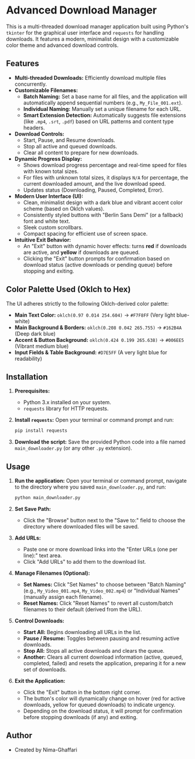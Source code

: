 # Advanced Download Manager

This is a multi-threaded download manager application built using Python's `tkinter` for the graphical user interface and `requests` for handling downloads. It features a modern, minimalist design with a customizable color theme and advanced download controls.

## Features

-   **Multi-threaded Downloads:** Efficiently download multiple files concurrently.
-   **Customizable Filenames:**
    -   **Batch Naming:** Set a base name for all files, and the application will automatically append sequential numbers (e.g., `My_File_001.ext`).
    -   **Individual Naming:** Manually set a unique filename for each URL.
    -   **Smart Extension Detection:** Automatically suggests file extensions (like `.mp4`, `.srt`, `.pdf`) based on URL patterns and content type headers.
-   **Download Controls:**
    -   Start, Pause, and Resume downloads.
    -   Stop all active and queued downloads.
    -   Clear all content to prepare for new downloads.
-   **Dynamic Progress Display:**
    -   Shows download progress percentage and real-time speed for files with known total sizes.
    -   For files with unknown total sizes, it displays `N/A` for percentage, the current downloaded amount, and the live download speed.
    -   Updates status (Downloading, Paused, Completed, Error).
-   **Modern User Interface (UI):**
    -   Clean, minimalist design with a dark blue and vibrant accent color scheme (based on Oklch values).
    -   Consistently styled buttons with "Berlin Sans Demi" (or a fallback) font and white text.
    -   Sleek custom scrollbars.
    -   Compact spacing for efficient use of screen space.
-   **Intuitive Exit Behavior:**
    -   An "Exit" button with dynamic hover effects: turns **red** if downloads are active, and **yellow** if downloads are queued.
    -   Clicking the "Exit" button prompts for confirmation based on download status (active downloads or pending queue) before stopping and exiting.

## Color Palette Used (Oklch to Hex)

The UI adheres strictly to the following Oklch-derived color palette:

-   **Main Text Color:** `oklch(0.97 0.014 254.604)` -> `#F7F8FF` (Very light blue-white)
-   **Main Background & Borders:** `oklch(0.208 0.042 265.755)` -> `#162B4A` (Deep dark blue)
-   **Accent & Button Background:** `oklch(0.424 0.199 265.638)` -> `#006EE5` (Vibrant medium blue)
-   **Input Fields & Table Background:** `#D7E5FF` (A very light blue for readability)

## Installation

1.  **Prerequisites:**
    -   Python 3.x installed on your system.
    -   `requests` library for HTTP requests.

2.  **Install `requests`:**
    Open your terminal or command prompt and run:
    ```bash
    pip install requests
    ```

3.  **Download the script:**
    Save the provided Python code into a file named `main_downloader.py` (or any other `.py` extension).

## Usage

1.  **Run the application:**
    Open your terminal or command prompt, navigate to the directory where you saved `main_downloader.py`, and run:
    ```bash
    python main_downloader.py
    ```

2.  **Set Save Path:**
    -   Click the "Browse" button next to the "Save to:" field to choose the directory where downloaded files will be saved.

3.  **Add URLs:**
    -   Paste one or more download links into the "Enter URLs (one per line):" text area.
    -   Click "Add URLs" to add them to the download list.

4.  **Manage Filenames (Optional):**
    -   **Set Names:** Click "Set Names" to choose between "Batch Naming" (e.g., `My_Video_001.mp4`, `My_Video_002.mp4`) or "Individual Names" (manually assign each filename).
    -   **Reset Names:** Click "Reset Names" to revert all custom/batch filenames to their default (derived from the URL).

5.  **Control Downloads:**
    -   **Start All:** Begins downloading all URLs in the list.
    -   **Pause / Resume:** Toggles between pausing and resuming active downloads.
    -   **Stop All:** Stops all active downloads and clears the queue.
    -   **Another:** Clears all current download information (active, queued, completed, failed) and resets the application, preparing it for a new set of downloads.

6.  **Exit the Application:**
    -   Click the "Exit" button in the bottom right corner.
    -   The button's color will dynamically change on hover (red for active downloads, yellow for queued downloads) to indicate urgency.
    -   Depending on the download status, it will prompt for confirmation before stopping downloads (if any) and exiting.

## Author

-   Created by Nima-Ghaffari